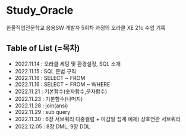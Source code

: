 # Study_Oracle

한울직업전문학교 응용SW 개발자 5회차 과정의 오라클 XE 21c 수업 기록

## Table of List (=목차)

- 2022.11.14 : 오라클 세팅 및 환경설정, SQL 소개
- 2022.11.15 : SQL 문법 규칙
- 2022.11.16 : SELECT ~ FROM
- 2022.11.16 : SELECT ~ FROM ~ WHERE
- 2022.11.21 : 기본함수(숫자함수,문자함수)
- 2022.11.23 : 기본함수(나머지)
- 2022.11.28 : join(ansi)
- 2022.11.29 : sub query
- 2022.11.30 : 6장 서브쿼리 다중컬럼 + 마감일 집계 예제) 상호연관 서브쿼리 
- 2022.12.05 : 8장 DML, 9장 DDL
